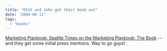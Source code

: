 ```yaml
---
title: "RIch and John get their book out"
date: "2004-08-11"
tags: 
  - "books"
---
```


[Marketing Playbook: Seattle Times on the Marketing Playbook: The Book](http://marketingplaybook.com/2004/08/09/seattle_times_on_the_marketing_playbook_the_book.html "Marketing Playbook: Seattle Times on the Marketing Playbook: The Book") -- and they get some initial press mentions. Way to go guys!
